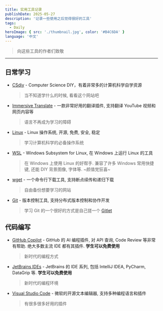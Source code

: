 ```yaml
---
title: 实用工具记录
publishDate: 2025-05-27
description: '记录一些使用之后觉得很好的工具'
tags:
  - Daily
heroImage: { src: './thumbnail.jpg', color: '#B4C6DA' }
language: '中文'
---
```


> 向这些工具的作者们致敬

---

## 日常学习

- [CSdiy](https://csdiy.wiki/) - Computer Science DIY，有着非常多的计算机科学自学资源

  > 当不知道学什么的时候, 看看这个网站吧

- [Immersive Translate](https://immersivetranslate.com/zh-Hans/) - 一款非常好用的翻译插件, 支持翻译 YouTube 视频和网页内容等

  > 语言不再成为学习的障碍

- [Linux](https://missing.csail.mit.edu/) - Linux 操作系统, 开源, 免费, 安全, 稳定

  > 学习计算机科学的必备操作系统

- [WSL](https://docs.microsoft.com/zh-cn/windows/wsl/) - Windows Subsystem for Linux, 在 Windows 上运行 Linux 的工具

  > 在 Windows 上使用 Linux 的好帮手. 兼容了许多 Windows 常用快捷键, 还能 DIY 背景图像, 字体等. ~颜值党狂喜~

- [wget](https://zh.wikipedia.org/wiki/Wget) - 一个命令行下载工具, 支持断点续传和递归下载

  > 自由备份想要学习的网站

- [Git](https://git-scm.com/) - 版本控制工具, 支持分布式版本控制和协作开发

  > 学习 Git 的一个很好的方式是自己搓一个 [Gitlet](https://sp21.datastructur.es/materials/proj/proj2/proj2)

## 代码编写

- [GitHub Copilot](https://github.com/features/copilot) - GitHub 的 AI 编程插件, 对 API 查询, Code Review 等非常有帮助. 绝大多数主流 IDE 都有其插件. **学生可以免费使用**

  > 新时代的编程方式

- [JetBrains IDEs](https://www.jetbrains.com/) - JetBrains 的 IDE 系列, 包括 IntelliJ IDEA, PyCharm, DataGrip 等. **学生可以免费使用**

  > 新时代的编程环境

- [Visual Studio Code](https://code.visualstudio.com/) - 微软的开源文本编辑器, 支持多种编程语言和插件

  > 有很多很多好用的插件
